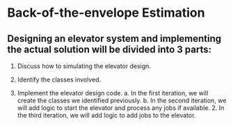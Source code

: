# Back-of-the-envelope Estimation

## Designing an elevator system and implementing the actual solution will be divided into 3 parts:

1. Discuss how to simulating the elevator design.

2. Identify the classes involved.

3. Implement the elevator design code.
    a. In the first iteration, we will create the classes we identified previously.
    b. In the second iteration, we will add logic to start the elevator and process any jobs if available.
    2. In the third iteration, we will add logic to add jobs to the elevator.
